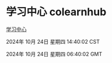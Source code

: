 # 学习中心 colearnhub
[学习中心](http://219.139.199.238:56308/colearnhub/)

2024年 10月 24日 星期四 14:40:02 CST

2024年 10月 24日 星期四 06:40:02 GMT
